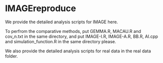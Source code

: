 # IMAGEreproduce

We provide the detailed analysis scripts for IMAGE here. 

To perfrom the comparative methods, put GEMMA.R, MACAU.R and cov_n.txt in the same directory, and put IMAGE-I.R, IMAGE-A.R, BB.R, AI.cpp and simulation_function.R in the same directory please.

We also provide the detailed analysis scripts for real data in the real data folder.



